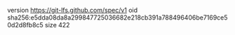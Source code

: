 version https://git-lfs.github.com/spec/v1
oid sha256:e5dda08da8a299847725036682e218cb391a788496406be7169ce50d2d8fb8c5
size 422
